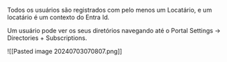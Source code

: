 Todos os usuários são registrados com pelo menos um Locatário, e um locatário é um contexto do Entra Id.

Um usuário pode ver os seus diretórios navegando até o Portal Settings -> Directories + Subscriptions.

![[Pasted image 20240703070807.png]]

